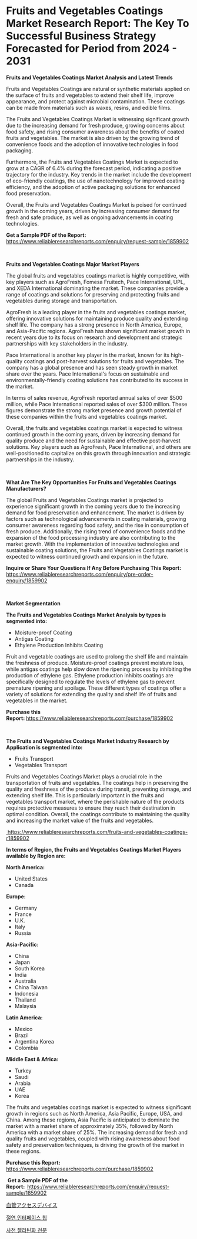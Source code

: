 <p><h1>Fruits and Vegetables Coatings Market Research Report: The Key To Successful Business Strategy Forecasted for Period from 2024 - 2031</h1></p><p><strong>Fruits and Vegetables Coatings Market Analysis and Latest Trends</strong></p>
<p><p>Fruits and Vegetables Coatings are natural or synthetic materials applied on the surface of fruits and vegetables to extend their shelf life, improve appearance, and protect against microbial contamination. These coatings can be made from materials such as waxes, resins, and edible films.</p><p>The Fruits and Vegetables Coatings Market is witnessing significant growth due to the increasing demand for fresh produce, growing concerns about food safety, and rising consumer awareness about the benefits of coated fruits and vegetables. The market is also driven by the growing trend of convenience foods and the adoption of innovative technologies in food packaging.</p><p>Furthermore, the Fruits and Vegetables Coatings Market is expected to grow at a CAGR of 6.4% during the forecast period, indicating a positive trajectory for the industry. Key trends in the market include the development of eco-friendly coatings, the use of nanotechnology for improved coating efficiency, and the adoption of active packaging solutions for enhanced food preservation.</p><p>Overall, the Fruits and Vegetables Coatings Market is poised for continued growth in the coming years, driven by increasing consumer demand for fresh and safe produce, as well as ongoing advancements in coating technologies.</p></p>
<p><strong>Get a Sample PDF of the Report:&nbsp;</strong> <a href="https://www.reliableresearchreports.com/enquiry/request-sample/1859902">https://www.reliableresearchreports.com/enquiry/request-sample/1859902</a></p>
<p>&nbsp;</p>
<p><strong>Fruits and Vegetables Coatings Major Market Players</strong></p>
<p><p>The global fruits and vegetables coatings market is highly competitive, with key players such as AgroFresh, Fomesa Fruitech, Pace International, UPL, and XEDA International dominating the market. These companies provide a range of coatings and solutions for preserving and protecting fruits and vegetables during storage and transportation.</p><p>AgroFresh is a leading player in the fruits and vegetables coatings market, offering innovative solutions for maintaining produce quality and extending shelf life. The company has a strong presence in North America, Europe, and Asia-Pacific regions. AgroFresh has shown significant market growth in recent years due to its focus on research and development and strategic partnerships with key stakeholders in the industry.</p><p>Pace International is another key player in the market, known for its high-quality coatings and post-harvest solutions for fruits and vegetables. The company has a global presence and has seen steady growth in market share over the years. Pace International's focus on sustainable and environmentally-friendly coating solutions has contributed to its success in the market.</p><p>In terms of sales revenue, AgroFresh reported annual sales of over $500 million, while Pace International reported sales of over $300 million. These figures demonstrate the strong market presence and growth potential of these companies within the fruits and vegetables coatings market.</p><p>Overall, the fruits and vegetables coatings market is expected to witness continued growth in the coming years, driven by increasing demand for quality produce and the need for sustainable and effective post-harvest solutions. Key players such as AgroFresh, Pace International, and others are well-positioned to capitalize on this growth through innovation and strategic partnerships in the industry.</p></p>
<p>&nbsp;</p>
<p><strong>What Are The Key Opportunities For Fruits and Vegetables Coatings Manufacturers?</strong></p>
<p><p>The global Fruits and Vegetables Coatings market is projected to experience significant growth in the coming years due to the increasing demand for food preservation and enhancement. The market is driven by factors such as technological advancements in coating materials, growing consumer awareness regarding food safety, and the rise in consumption of fresh produce. Additionally, the rising trend of convenience foods and the expansion of the food processing industry are also contributing to the market growth. With the implementation of innovative technologies and sustainable coating solutions, the Fruits and Vegetables Coatings market is expected to witness continued growth and expansion in the future.</p></p>
<p><strong>Inquire or Share Your Questions If Any Before Purchasing This Report:</strong> <a href="https://www.reliableresearchreports.com/enquiry/pre-order-enquiry/1859902">https://www.reliableresearchreports.com/enquiry/pre-order-enquiry/1859902</a></p>
<p>&nbsp;</p>
<p><strong>Market Segmentation</strong></p>
<p><strong>The Fruits and Vegetables Coatings Market Analysis by types is segmented into:</strong></p>
<p><ul><li>Moisture-proof Coating</li><li>Antigas Coating</li><li>Ethylene Production Inhibits Coating</li></ul></p>
<p><p>Fruit and vegetable coatings are used to prolong the shelf life and maintain the freshness of produce. Moisture-proof coatings prevent moisture loss, while antigas coatings help slow down the ripening process by inhibiting the production of ethylene gas. Ethylene production inhibits coatings are specifically designed to regulate the levels of ethylene gas to prevent premature ripening and spoilage. These different types of coatings offer a variety of solutions for extending the quality and shelf life of fruits and vegetables in the market.</p></p>
<p><strong>Purchase this Report:&nbsp;</strong><a href="https://www.reliableresearchreports.com/purchase/1859902">https://www.reliableresearchreports.com/purchase/1859902</a></p>
<p>&nbsp;</p>
<p><strong>The Fruits and Vegetables Coatings Market Industry Research by Application is segmented into:</strong></p>
<p><ul><li>Fruits Transport</li><li>Vegetables Transport</li></ul></p>
<p><p>Fruits and Vegetables Coatings Market plays a crucial role in the transportation of fruits and vegetables. The coatings help in preserving the quality and freshness of the produce during transit, preventing damage, and extending shelf life. This is particularly important in the fruits and vegetables transport market, where the perishable nature of the products requires protective measures to ensure they reach their destination in optimal condition. Overall, the coatings contribute to maintaining the quality and increasing the market value of the fruits and vegetables.</p></p>
<p><a href="https://www.reliableresearchreports.com/fruits-and-vegetables-coatings-r1859902">&nbsp;https://www.reliableresearchreports.com/fruits-and-vegetables-coatings-r1859902</a></p>
<p><strong>In terms of Region, the Fruits and Vegetables Coatings Market Players available by Region are:</strong></p>
<p>
    <p> <strong> North America: </strong>
        <ul>
            <li>United States</li>
            <li>Canada</li>
        </ul>
        </p> 
    <p> <strong> Europe: </strong>
        <ul>
            <li>Germany</li>
            <li>France</li>
            <li>U.K.</li>
            <li>Italy</li>
            <li>Russia</li>
        </ul>
        </p> 
    <p> <strong> Asia-Pacific: </strong>
        <ul>
            <li>China</li>
            <li>Japan</li>
            <li>South Korea</li>
            <li>India</li>
            <li>Australia</li>
            <li>China Taiwan</li>
            <li>Indonesia</li>
            <li>Thailand</li>
            <li>Malaysia</li>
        </ul>
        </p> 
    <p> <strong> Latin America: </strong>
        <ul>
            <li>Mexico</li>
            <li>Brazil</li>
            <li>Argentina Korea</li>
            <li>Colombia</li>
        </ul>
        </p> 
    <p> <strong> Middle East & Africa: </strong>
        <ul>
            <li>Turkey</li>
            <li>Saudi</li>
            <li>Arabia</li>
            <li>UAE</li>
            <li>Korea</li>
        </ul>
    </p>
    </p>
<p><p>The fruits and vegetables coatings market is expected to witness significant growth in regions such as North America, Asia Pacific, Europe, USA, and China. Among these regions, Asia Pacific is anticipated to dominate the market with a market share of approximately 35%, followed by North America with a market share of 25%. The increasing demand for fresh and quality fruits and vegetables, coupled with rising awareness about food safety and preservation techniques, is driving the growth of the market in these regions.</p></p>
<p><strong>Purchase this Report: </strong><a href="https://www.reliableresearchreports.com/purchase/1859902">https://www.reliableresearchreports.com/purchase/1859902</a></p>
<p>&nbsp;<strong>Get a Sample PDF of the Report:&nbsp;&nbsp;</strong><a href="https://www.reliableresearchreports.com/enquiry/request-sample/1859902">https://www.reliableresearchreports.com/enquiry/request-sample/1859902</a></p>
<p><strong></strong></p>
<p><p><a href="https://github.com/DwightHuels1/Market-Research-Report-List-1/blob/main/7751787129025.md">血管アクセスデバイス</a></p><p><a href="https://github.com/fatmarawatan39/Market-Research-Report-List-1/blob/main/1925815116483.md">절연 인터페이스 칩</a></p><p><a href="https://medium.com/@ukaszduda1/%ED%94%84%EB%A6%AC-%EC%A0%A4%EB%9D%BC%ED%8B%B0%EB%82%98%EC%9D%B4%EC%A6%88%EB%93%9C-%EC%A0%84%EB%B6%84-%EC%82%B0%EC%97%85-%EB%B6%84%EC%84%9D-%EB%B3%B4%EA%B3%A0%EC%84%9C-%EC%9D%91%EC%9A%A9-%EB%B6%84%EC%95%BC-%EC%A7%80%EC%97%AD-%EA%B2%BD%EC%9F%81-%EC%A0%84%EB%9E%B5%EB%B3%84-%EC%8B%9C%EC%9E%A5-%EA%B7%9C%EB%AA%A8-%EC%A0%90%EC%9C%A0%EC%9C%A8-%ED%8A%B8%EB%A0%8C%EB%93%9C-2024-2031-08bcc68145f1">사전 젤라틴화 전분</a></p></p>